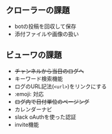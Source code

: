 ## クローラーの課題

* botの投稿を回収して保存
* 添付ファイルや画像の扱い

## ビューワの課題

* ~~チャンネルから当日のログへ~~
* キーワード検索機能
* ログのURL記法(`<url>`)をリンクにする
* :emoji: 対応
* ~~ログ内で日付単位のページング~~
 * カレンダーナビ
* slack oAuthを使った認証
* invite機能

